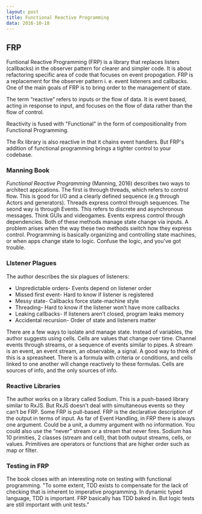 ```yaml
---
layout: post
title: Functional Reactive Programming
data: 2016-10-18
---
```

## FRP
Funtional Reactive Programming (FRP) is a library that replaces listers (callbacks) in the observer pattern for clearer and simpler code. It is about refactoring  specific area of code that focuses on event propogation. FRP is a replacement for the observer pattern i. e. event  listeners and callbacks. One of the main goals of FRP is to bring order to the management of state. 

The term “reactive” refers to inputs or the flow of data. It is event based, acting in response to input, and focuses on the flow of data rather than the flow of control. 

Reactivity is fused with "Functional" in the form of compositionality from Functional Programming.

The Rx library is also reactive in that it chains event handlers. But FRP's addition of functional programming brings a tighter control to your codebase.

### Manning Book
_Functional Reactive Programming_ (Manning, 2016) describes two ways to architect appications. The first is through threads, which refers to control flow. This is good for I/O and a clearly defined sequence (e.g through Actors and generators). Threads express control through sequences. The seond way is through Events. This refers to discrete and asynchronous messages. Think GUIs and videogames. Events express control through dependencies. Both of these methods manage state change via inputs. A problem arises when the way these two methods switch how they express control. Programming is basically organizing and controlling state machines, or when apps change state to logic. Confuse the logic, and you've got trouble.

### LIstener Plagues
The author describes the six plagues of listeners:
- Unpredictable orders- Events depend on listener order
- Missed first event- Hard to know if listener is registered
- Messy state- Callbacks force state-machine style
- Threading- Hard to know if the listener won’t have more callbacks
- Leaking callbacks- If listeners aren’t closed, program leaks memory
- Accidental recursion- Order of state and listeners matter

There are a few ways to isolate and manage state. Instead of variables, the author suggests using cells. Cells are values that change over time. Channel events through streams, or a sequence of events similar to pipes. A stream is an event, an event stream, an observable, a signal. A good way to think of this is a spreasheet. There is a formula with criteria or conditions, and cells linked to one another will change reactively to these formulas. Cells are sources of info, and the only sources of info.

### Reactive Libraries
The author works on a library called Sodium. This is a push-based library similar to RxJS. But RxJS doesn’t deal with simultaneous events so they can’t be FRP. Some FRP is pull-based. FRP is the declarative description of the output in terms of input. As far of Event Handling, in FRP there is always one argument. Could be a unit, a dummy argument with no information. You could also use the “never” stream or a stream that never fires.
Sodium has 10 primities, 2 classes (stream and cell), that both output streams, cells, or values. Primitives are operators or functions that are higher order such as map or filter.

### Testing in FRP
The book closes with an interesting note on testing with functional programming. "To some extent, TDD exists to compensate for the lack of checking that is inherent to imperative programming. In dynamic typed language, TDD is important. FRP basically has TDD baked in. But logic tests are still important with unit tests."

